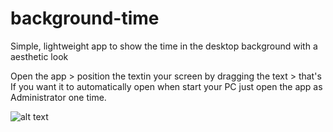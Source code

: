 # background-time
Simple, lightweight app to show the time in the desktop background with a aesthetic look

Open the app > position the textin your screen by dragging the text > that's
If you want it to automatically open when start your PC just open the app as Administrator one time.

![alt text](Preview/timer-preview.webp "Preview")
